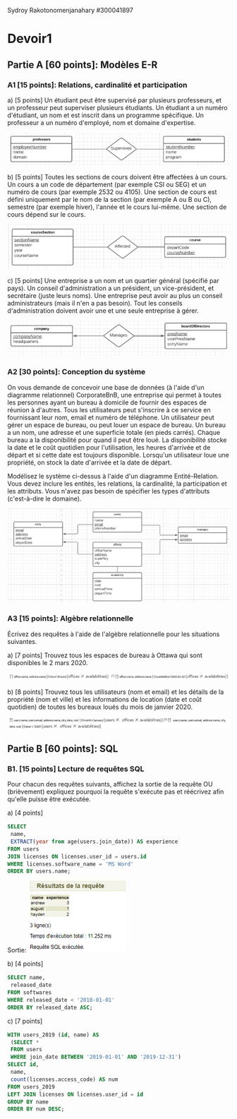 Sydroy Rakotonomenjanahary
#300041897

# Devoir1

## Partie A [60 points]: Modèles E-R

### A1 [15 points]: Relations, cardinalité et participation

a) [5 points] Un étudiant peut être supervisé par plusieurs professeurs, et un professeur peut
superviser plusieurs étudiants. Un étudiant a un numéro d'étudiant, un nom et est inscrit dans
un programme spécifique. Un professeur a un numéro d'employé, nom et domaine d'expertise.

![Diagram1](https://github.com/Rjvsydroy/Devoir1/blob/main/diagram1.png?raw=true)

b) [5 points] Toutes les sections de cours doivent être affectées à un cours. Un cours a un code
de département (par exemple CSI ou SEG) et un numéro de cours (par exemple 2532 ou 4105).
Une section de cours est défini uniquement par le nom de la section (par exemple A ou B ou C),
semestre (par exemple hiver), l'année et le cours lui-même. Une section de cours dépend sur le
cours.

![Diagram2](https://github.com/Rjvsydroy/Devoir1/blob/main/diagram2.png?raw=true)

c) [5 points]
Une entreprise a un nom et un quartier général (spécifié par pays). Un conseil d'administration a
un président, un vice-président, et secrétaire (juste leurs noms). Une entreprise peut avoir au
plus un conseil administrateurs (mais il n'en a pas besoin). Tout les conseils d'administration
doivent avoir une et une seule entreprise à gérer.

![Diagram3](https://github.com/Rjvsydroy/Devoir1/blob/main/diagram3.png)

### A2 [30 points]: Conception du système

On vous demande de concevoir une base de données (à l'aide d'un diagramme relationnel)
CorporateBnB, une entreprise qui permet à toutes les personnes ayant un bureau à domicile de
fournir des espaces de réunion à d'autres. Tous les utilisateurs peut s'inscrire à ce service en
fournissant leur nom, email et numéro de téléphone. Un utilisateur peut gérer un espace de
bureau, ou peut louer un espace de bureau. Un bureau a un nom, une adresse et une superficie
totale (en pieds carrés). Chaque bureau a la disponibilité pour quand il peut être loué. La
disponibilité stocke la date et le coût quotidien pour l'utilisation, les heures d'arrivée et de départ
et si cette date est toujours disponible. Lorsqu'un utilisateur loue une propriété, on stock la date
d'arrivée et la date de départ.

Modélisez le système ci-dessus à l'aide d'un diagramme Entité-Relation. Vous devez inclure les
entités, les relations, la cardinalité, la participation et les attributs. Vous n'avez pas besoin de
spécifier les types d'attributs (c'est-à-dire le domaine).

![DR](https://github.com/Rjvsydroy/Devoir1/blob/main/relationnalDiagram.png)

### A3 [15 points]: Algèbre relationnelle

Écrivez des requêtes à l'aide de l'algèbre relationnelle pour les situations suivantes.

a) [7 points] Trouvez tous les espaces de bureau à Ottawa qui sont disponibles le 2 mars 2020.

![AR1](https://github.com/Rjvsydroy/Devoir1/blob/main/algebreRelationnelle1.png)

b) [8 points] Trouvez tous les utilisateurs (nom et email) et les détails de la propriété (nom et
ville) et les informations de location (date et coût quotidien) de toutes les bureaux loués du mois
de janvier 2020.

![AR2](https://github.com/Rjvsydroy/Devoir1/blob/main/algebreRelationnelle2.png)

## Partie B [60 points]: SQL

### B1. [15 points] Lecture de requêtes SQL

Pour chacun des requêtes suivants, affichez la sortie de la requête OU (brièvement) expliquez
pourquoi la requête s'exécute pas et réécrivez afin qu'elle puisse être exécutée.

a) [4 points]

```sql
SELECT
 name,
 EXTRACT(year from age(users.join_date)) AS experience
FROM users
JOIN licenses ON licenses.user_id = users.id
WHERE licenses.software_name = 'MS Word'
ORDER BY users.name;
```
Sortie:
![SB1](https://github.com/Rjvsydroy/Devoir1/blob/main/B1a.png)

b) [4 points]

```sql 
SELECT name,
 released_date
FROM softwares
WHERE released_date < '2018-01-01'
ORDER BY released_date ASC;
```
c) [7 points]

```sql
WITH users_2019 (id, name) AS
 (SELECT *
 FROM users
 WHERE join_date BETWEEN '2019-01-01' AND '2019-12-31')
SELECT id,
 name,
 count(licenses.access_code) AS num
FROM users_2019
LEFT JOIN licenses ON licenses.user_id = id
GROUP BY name
ORDER BY num DESC;
```




